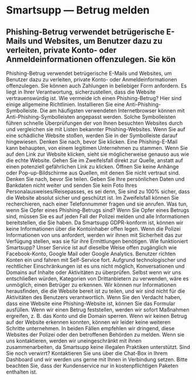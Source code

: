 # Smartsupp — Betrug melden
## Phishing-Betrug verwendet betrügerische E-Mails und Websites, um Benutzer dazu zu verleiten, private Konto- oder Anmeldeinformationen offenzulegen. Sie kön
Phishing-Betrug verwendet betrügerische E-Mails und Websites, um Benutzer dazu zu verleiten, private Konto- oder Anmeldeinformationen offenzulegen. Sie können auch Zahlungen in beliebiger Form anfordern. Es liegt in Ihrer Verantwortung, sicherzustellen, dass die Website vertrauenswürdig ist.
Wie vermeide ich einen Phishing-Betrug? Hier sind einige allgemeine Richtlinien.
Installieren Sie eine Anti-Phishing-Symbolleiste. Die am häufigsten verwendeten Internetbrowser können mit Anti-Phishing-Symbolleisten angepasst werden. Solche Symbolleisten führen schnelle Überprüfungen der von Ihnen besuchten Websites durch und vergleichen sie mit Listen bekannter Phishing-Websites. Wenn Sie auf eine schädliche Website stoßen, werden Sie in der Symbolleiste darauf hingewiesen.
Denken Sie nach, bevor Sie klicken. Eine Phishing-E-Mail kann behaupten, von einem legitimen Unternehmen zu stammen. Wenn Sie auf den Link zur Website klicken, sieht sie möglicherweise genauso aus wie die echte Website. Gehen Sie im Zweifelsfall direkt zur Quelle, anstatt auf einen potenziell gefährlichen Link zu klicken. Öffnen Sie keine Anhänge oder Pop-up-Bildschirme aus Quellen, mit denen Sie nicht vertraut sind.
Denken Sie nach, bevor Sie teilen. Geben Sie Ihre persönlichen Daten und Bankdaten nicht weiter und senden Sie kein Foto Ihres Personalausweises/Reisepasses, es sei denn, Sie sind zu 100% sicher, dass die Website absolut sicher und geschützt ist. Im Zweifelsfall können Sie recherchieren, nach einer Telefonnummer fragen und sie anrufen.
Was tun, wenn Sie Opfer eines Phishing-Betrugs sind?
Wenn Sie Opfer eines Betrugs sind, müssen Sie es auf jeden Fall der Polizei melden und alle Informationen bereitstellen, die Sie haben. Da Smartsupp GDPR-konform ist, können wir keine Informationen über die Kontoinhaber offen legen. Wenn die Polizei Informationen von uns anfordert, werden wir ihnen mit Sicherheit das zur Verfügung stellen, was sie für ihre Ermittlungen benötigen.
Wie funktioniert Smartsupp?
Unser Service ist auf dieselbe Weise offen zugänglich wie Facebook-Konto, Google Mail oder Google Analytics. Benutzer richten Konten ein und fahren mit Self-Service fort. Aufgrund technologischer und rechtlicher Einschränkungen ist es uns nicht möglich, Konversationen und Domains auf Inhalte oder Aktivitäten zu überprüfen. Selbst wenn wir uns entschließen würden, Kategorien von Drittanbietern zu verwenden, wäre es unmöglich, einen Betrüger zu erkennen. Wir können nur Informationen herausfinden, die die Website bereit ist zu teilen, und wir sind nicht für die Aktivitäten des Benutzers verantwortlich.
Wenn Sie den Verdacht haben, dass eine Website eine Phishing-Website ist, können Sie das Formular ausfüllen. Wenn wir einen Betrug feststellen, werden wir sofort Maßnahmen ergreifen, z. B. das Konto und die Domain sperren. Wenn wir keinen Betrug auf der Website erkennen konnten, können wir leider keine weiteren Schritte unternehmen.
In beiden Fällen empfehlen wir dringend, diese Websites der Polizei oder den betroffenen Behörden zu melden. Wenn sie uns kontaktieren, werden wir uneingeschränkt mit ihnen zusammenarbeiten, da Smartsupp keine illegalen Praktiken unterstützt.
Sind Sie noch verwirrt? Kontaktieren Sie uns über die Chat-Box in Ihrem Dashboard und wir werden uns gerne mit Ihnen in Verbindung setzen. Bitte beachten Sie, dass der Kundenservice nur in kostenpflichtigen Paketen enthalten ist.

